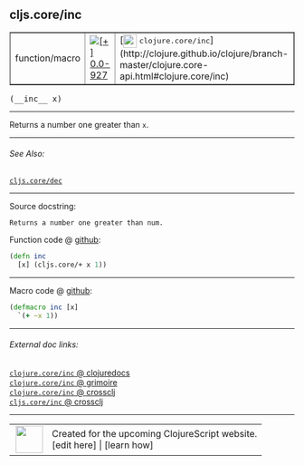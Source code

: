 ## cljs.core/inc



 <table border="1">
<tr>
<td>function/macro</td>
<td><a href="https://github.com/cljsinfo/cljs-api-docs/tree/0.0-927"><img valign="middle" alt="[+] 0.0-927" title="Added in 0.0-927" src="https://img.shields.io/badge/+-0.0--927-lightgrey.svg"></a> </td>
<td>
[<img height="24px" valign="middle" src="http://i.imgur.com/1GjPKvB.png"> <samp>clojure.core/inc</samp>](http://clojure.github.io/clojure/branch-master/clojure.core-api.html#clojure.core/inc)
</td>
</tr>
</table>


 <samp>
(__inc__ x)<br>
</samp>

---

Returns a number one greater than `x`.



---


###### See Also:

[`cljs.core/dec`](../cljs.core/dec.md)<br>

---


Source docstring:

```
Returns a number one greater than num.
```


Function code @ [github](https://github.com/clojure/clojurescript/blob/r1006/src/cljs/cljs/core.cljs#L302-L304):

```clj
(defn inc
  [x] (cljs.core/+ x 1))
```

<!--
Repo - tag - source tree - lines:

 <pre>
clojurescript @ r1006
└── src
    └── cljs
        └── cljs
            └── <ins>[core.cljs:302-304](https://github.com/clojure/clojurescript/blob/r1006/src/cljs/cljs/core.cljs#L302-L304)</ins>
</pre>

-->

---

Macro code @ [github](https://github.com/clojure/clojurescript/blob/r1006/src/clj/cljs/core.clj#L116-L117):

```clj
(defmacro inc [x]
  `(+ ~x 1))
```

<!--
Repo - tag - source tree - lines:

 <pre>
clojurescript @ r1006
└── src
    └── clj
        └── cljs
            └── <ins>[core.clj:116-117](https://github.com/clojure/clojurescript/blob/r1006/src/clj/cljs/core.clj#L116-L117)</ins>
</pre>
-->

---


###### External doc links:

[`clojure.core/inc` @ clojuredocs](http://clojuredocs.org/clojure.core/inc)<br>
[`clojure.core/inc` @ grimoire](http://conj.io/store/v1/org.clojure/clojure/1.7.0-beta3/clj/clojure.core/inc/)<br>
[`clojure.core/inc` @ crossclj](http://crossclj.info/fun/clojure.core/inc.html)<br>
[`cljs.core/inc` @ crossclj](http://crossclj.info/fun/cljs.core.cljs/inc.html)<br>

---

 <table>
<tr><td>
<img valign="middle" align="right" width="48px" src="http://i.imgur.com/Hi20huC.png">
</td><td>
Created for the upcoming ClojureScript website.<br>
[edit here] | [learn how]
</td></tr></table>

[edit here]:https://github.com/cljsinfo/cljs-api-docs/blob/master/cljsdoc/cljs.core/inc.cljsdoc
[learn how]:https://github.com/cljsinfo/cljs-api-docs/wiki/cljsdoc-files

<!--

This information was too distracting to show to readers, but I'll leave it
commented here since it is helpful to:

- pretty-print the data used to generate this document
- and show how to retrieve that data



The API data for this symbol:

```clj
{:description "Returns a number one greater than `x`.",
 :ns "cljs.core",
 :name "inc",
 :signature ["[x]"],
 :history [["+" "0.0-927"]],
 :type "function/macro",
 :related ["cljs.core/dec"],
 :full-name-encode "cljs.core/inc",
 :source {:code "(defn inc\n  [x] (cljs.core/+ x 1))",
          :title "Function code",
          :repo "clojurescript",
          :tag "r1006",
          :filename "src/cljs/cljs/core.cljs",
          :lines [302 304]},
 :extra-sources [{:code "(defmacro inc [x]\n  `(+ ~x 1))",
                  :title "Macro code",
                  :repo "clojurescript",
                  :tag "r1006",
                  :filename "src/clj/cljs/core.clj",
                  :lines [116 117]}],
 :full-name "cljs.core/inc",
 :clj-symbol "clojure.core/inc",
 :docstring "Returns a number one greater than num."}

```

Retrieve the API data for this symbol:

```clj
;; from Clojure REPL
(require '[clojure.edn :as edn])
(-> (slurp "https://raw.githubusercontent.com/cljsinfo/cljs-api-docs/catalog/cljs-api.edn")
    (edn/read-string)
    (get-in [:symbols "cljs.core/inc"]))
```

-->
